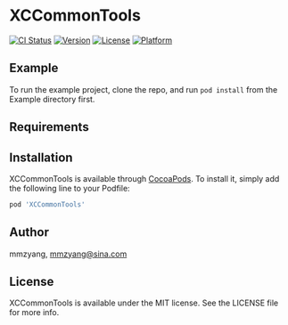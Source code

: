 # XCCommonTools

[![CI Status](https://img.shields.io/travis/mmzyang/XCCommonTools.svg?style=flat)](https://travis-ci.org/mmzyang/XCCommonTools)
[![Version](https://img.shields.io/cocoapods/v/XCCommonTools.svg?style=flat)](https://cocoapods.org/pods/XCCommonTools)
[![License](https://img.shields.io/cocoapods/l/XCCommonTools.svg?style=flat)](https://cocoapods.org/pods/XCCommonTools)
[![Platform](https://img.shields.io/cocoapods/p/XCCommonTools.svg?style=flat)](https://cocoapods.org/pods/XCCommonTools)

## Example

To run the example project, clone the repo, and run `pod install` from the Example directory first.

## Requirements

## Installation

XCCommonTools is available through [CocoaPods](https://cocoapods.org). To install
it, simply add the following line to your Podfile:

```ruby
pod 'XCCommonTools'
```

## Author

mmzyang, mmzyang@sina.com

## License

XCCommonTools is available under the MIT license. See the LICENSE file for more info.

